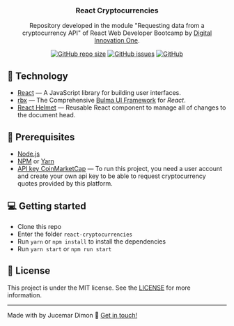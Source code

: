 <h3 align="center">
	React Cryptocurrencies
</h3>
<p align="center">
Repository developed in the module "Requesting data from a cryptocurrency API" of React Web Developer Bootcamp by <a href="https://digitalinnovation.one/">Digital Innovation One</a>.
</p>

<p align="center">
 <a href="https://github.com/jucemar/react-cryptocurrencies">
<img alt="GitHub repo size" src="https://img.shields.io/github/repo-size/jucemar/react-cryptocurrencies"></a>
  <a href="https://github.com/jucemar/react-cryptocurrencies/issues"><img alt="GitHub issues" src="https://img.shields.io/github/issues/jucemar/react-cryptocurrencies"></a> <a href="https://github.com/jucemar/react-cryptocurrencies/blob/master/LICENSE"><img alt="GitHub" src="https://img.shields.io/github/license/jucemar/react-cryptocurrencies"></a>
</p>

## :hammer: Technology
-  <a href="https://reactjs.org">React</a> — A JavaScript library for building user interfaces.
-  <a href="https://dfee.github.io/rbx/">rbx</a> — The Comprehensive <a href="https://bulma.io/">Bulma UI Framework</a> for _React_.
-  <a href="https://github.com/nfl/react-helmet#readme">React Helmet</a> — Reusable React component to manage all of changes to the document head.

## :pushpin: Prerequisites
-   [Node.js](https://nodejs.org/en/)
-   [NPM](https://www.npmjs.com/) or [Yarn](https://yarnpkg.com/pt-BR/docs/install)
- [API key CoinMarketCap](https://pro.coinmarketcap.com) — To run this project, you need a user account and create your own api key to be able to request cryptocurrency quotes provided by this platform.

## :computer: Getting started

-   Clone this repo
-  Enter the folder `react-cryptocurrencies`
-  Run `yarn` or `npm install` to install the dependencies
-  Run `yarn start` or `npm run start`

## :memo: License
This project is under the MIT license. See the [LICENSE](https://github.com/jucemar/react-cryptocurrencies/blob/master/LICENSE) for more information.

----------

Made with by Jucemar Dimon  👋  [Get in touch!](https://www.linkedin.com/in/jucemar-dimon/)
